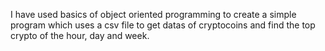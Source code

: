 I have used basics of object oriented programming to create a simple 
program which uses a csv file to get datas of cryptocoins and find 
the top crypto of the hour, day and week.
